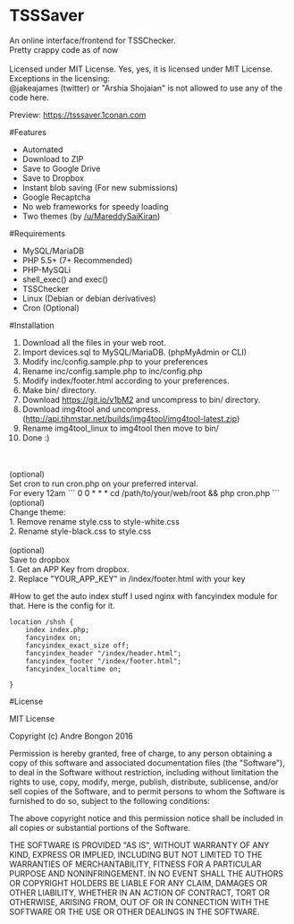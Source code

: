 # TSSSaver
An online interface/frontend for TSSChecker.<br>
Pretty crappy code as of now<br><br>
Licensed under MIT License. Yes, yes, it is licensed under MIT License.<br>
Exceptions in the licensing:<br>
@jakeajames (twitter) or "Arshia Shojaian" is not allowed to use any of the code here.

Preview: https://tsssaver.1conan.com

#Features
- Automated
- Download to ZIP
- Save to Google Drive
- Save to Dropbox
- Instant blob saving (For new submissions)
- Google Recaptcha
- No web frameworks for speedy loading
- Two themes (by <a href="https://www.reddit.com/user/MareddySaiKiran">/u/MareddySaiKiran</a>)

#Requirements
- MySQL/MariaDB
- PHP 5.5+ (7+ Recommended)
- PHP-MySQLi
- shell_exec() and exec()
- TSSChecker
- Linux (Debian or debian derivatives)
- Cron (Optional)

#Installation
1. Download all the files in your web root.<br>
2. Import devices.sql to MySQL/MariaDB. (phpMyAdmin or CLI)
3. Modify inc/config.sample.php to your preferences<br>
4. Rename inc/config.sample.php to inc/config.php<br>
5. Modify index/footer.html according to your preferences.<br>
6. Make bin/ directory.<br>
7. Download https://git.io/v1bM2 and uncompress to bin/ directory.<br>
8. Download img4tool and uncompress. (http://api.tihmstar.net/builds/img4tool/img4tool-latest.zip)<br>
9. Rename img4tool_linux to img4tool then move to bin/<br>
10. Done :) <br>
<br>
<br>
(optional)<br>
Set cron to run cron.php on your preferred interval.<br>
For every 12am
```
0 0 * * * cd /path/to/your/web/root && php cron.php
```
<br>
(optional)<br>
Change theme:<br>
1. Remove rename style.css to style-white.css<br>
2. Rename style-black.css to style.css<br>
<br>
(optional)<br>
Save to dropbox<br>
1. Get an APP Key from dropbox.<br>
2. Replace "YOUR_APP_KEY" in /index/footer.html with your key

#How to get the auto index stuff
I used nginx with fancyindex module for that. Here is the config for it. 
```
location /shsh {
	index index.php;
	fancyindex on;
	fancyindex_exact_size off;
	fancyindex_header "/index/header.html";
	fancyindex_footer "/index/footer.html";
	fancyindex_localtime on;

}
```

#License

MIT License

Copyright (c) Andre Bongon 2016 

Permission is hereby granted, free of charge, to any person obtaining a copy
of this software and associated documentation files (the "Software"), to deal
in the Software without restriction, including without limitation the rights
to use, copy, modify, merge, publish, distribute, sublicense, and/or sell
copies of the Software, and to permit persons to whom the Software is
furnished to do so, subject to the following conditions:

The above copyright notice and this permission notice shall be included in all
copies or substantial portions of the Software.

THE SOFTWARE IS PROVIDED "AS IS", WITHOUT WARRANTY OF ANY KIND, EXPRESS OR
IMPLIED, INCLUDING BUT NOT LIMITED TO THE WARRANTIES OF MERCHANTABILITY,
FITNESS FOR A PARTICULAR PURPOSE AND NONINFRINGEMENT. IN NO EVENT SHALL THE
AUTHORS OR COPYRIGHT HOLDERS BE LIABLE FOR ANY CLAIM, DAMAGES OR OTHER
LIABILITY, WHETHER IN AN ACTION OF CONTRACT, TORT OR OTHERWISE, ARISING FROM,
OUT OF OR IN CONNECTION WITH THE SOFTWARE OR THE USE OR OTHER DEALINGS IN THE
SOFTWARE.
